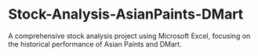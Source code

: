 # Stock-Analysis-AsianPaints-DMart
A comprehensive stock analysis project using Microsoft Excel, focusing on the historical performance of Asian Paints and DMart.
